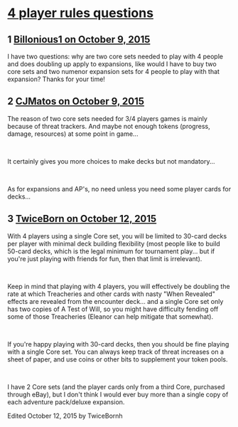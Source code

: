 # [4 player rules questions](https://community.fantasyflightgames.com/topic/190864-4-player-rules-questions/)

## 1 [Billonious1 on October 9, 2015](https://community.fantasyflightgames.com/topic/190864-4-player-rules-questions/?do=findComment&comment=1841837)

I have two questions: why are two core sets needed to play with 4 people and does doubling up apply to expansions, like would I have to buy two core sets and two numenor expansion sets for 4 people to play with that expansion? Thanks for your time!

## 2 [CJMatos on October 9, 2015](https://community.fantasyflightgames.com/topic/190864-4-player-rules-questions/?do=findComment&comment=1842314)

The reason of two core sets needed for 3/4 players games is mainly because of threat trackers. And maybe not enough tokens (progress, damage, resources) at some point in game...

 

It certainly gives you more choices to make decks but not mandatory...

 

As for expansions and AP's, no need unless you need some player cards for decks...

## 3 [TwiceBorn on October 12, 2015](https://community.fantasyflightgames.com/topic/190864-4-player-rules-questions/?do=findComment&comment=1844272)

With 4 players using a single Core set, you will be limited to 30-card decks per player with minimal deck building flexibility (most people like to build 50-card decks, which is the legal minimum for tournament play... but if you're just playing with friends for fun, then that limit is irrelevant).

 

Keep in mind that playing with 4 players, you will effectively be doubling the rate at which Treacheries and other cards with nasty "When Revealed" effects are revealed from the encounter deck... and a single Core set only has two copies of A Test of Will, so you might have difficulty fending off some of those Treacheries (Eleanor can help mitigate that somewhat).

 

If you're happy playing with 30-card decks, then you should be fine playing with a single Core set. You can always keep track of threat increases on a sheet of paper, and use coins or other bits to supplement your token pools.

 

I have 2 Core sets (and the player cards only from a third Core, purchased through eBay), but I don't think I would ever buy more than a single copy of each adventure pack/deluxe expansion.

Edited October 12, 2015 by TwiceBornh

